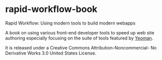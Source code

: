 rapid-workflow-book
======================

Rapid Workflow: Using modern tools to build modern webapps

A book on using various front-end developer tools to speed up web site authoring especially focusing on the suite of tools featured by [Yeoman][yeoman].

[yeoman]: http://yeoman.io/

It is released under a Creative Commons Attribution-Noncommercial- No Derivative Works 3.0 United States License.

